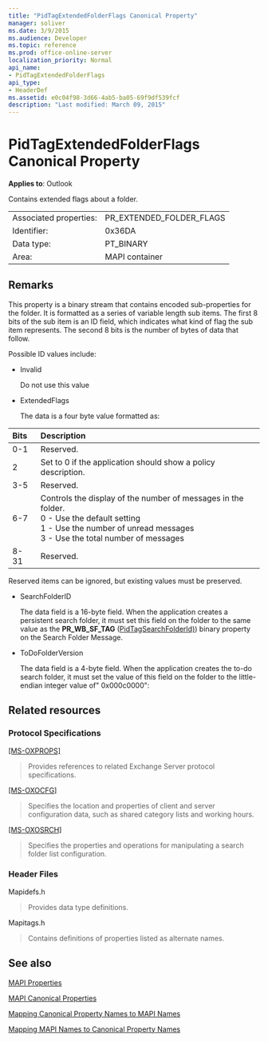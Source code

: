 ```yaml
---
title: "PidTagExtendedFolderFlags Canonical Property"
manager: soliver
ms.date: 3/9/2015
ms.audience: Developer
ms.topic: reference
ms.prod: office-online-server
localization_priority: Normal
api_name:
- PidTagExtendedFolderFlags
api_type:
- HeaderDef
ms.assetid: e0c04f98-3d66-4ab5-ba05-69f9df539fcf
description: "Last modified: March 09, 2015"
---
```


# PidTagExtendedFolderFlags Canonical Property
 
**Applies to**: Outlook 
  
Contains extended flags about a folder.
  
|||
|:-----|:-----|
|Associated properties:  <br/> |PR_EXTENDED_FOLDER_FLAGS  <br/> |
|Identifier:  <br/> |0x36DA  <br/> |
|Data type:  <br/> |PT_BINARY  <br/> |
|Area:  <br/> |MAPI container  <br/> |
   
## Remarks

This property is a binary stream that contains encoded sub-properties for the folder. It is formatted as a series of variable length sub items. The first 8 bits of the sub item is an ID field, which indicates what kind of flag the sub item represents. The second 8 bits is the number of bytes of data that follow.
  
Possible ID values include:
  
- Invalid
    
   Do not use this value
    
- ExtendedFlags
    
   The data is a four byte value formatted as:
    
|**Bits**|**Description**|
|:-----|:-----|
|0-1  <br/> |Reserved.  <br/> |
|2  <br/> |Set to 0 if the application should show a policy description.  <br/> |
|3-5  <br/> |Reserved.  <br/> |
|6-7  <br/> |Controls the display of the number of messages in the folder.  <br/> 0 - Use the default setting  <br/> 1 - Use the number of unread messages  <br/> 3 - Use the total number of messages  <br/> |
|8-31  <br/> |Reserved.  <br/> |
   
Reserved items can be ignored, but existing values must be preserved.
    
- SearchFolderID
    
   The data field is a 16-byte field. When the application creates a persistent search folder, it must set this field on the folder to the same value as the **PR_WB_SF_TAG** ([PidTagSearchFolderId)](pidtagsearchfolderid-canonical-property.md)) binary property on the Search Folder Message.
    
- ToDoFolderVersion
    
   The data field is a 4-byte field. When the application creates the to-do search folder, it must set the value of this field on the folder to the little-endian integer value of" 0x000c0000":
    
## Related resources

### Protocol Specifications

[[MS-OXPROPS]](http://msdn.microsoft.com/library/f6ab1613-aefe-447d-a49c-18217230b148%28Office.15%29.aspx)
  
> Provides references to related Exchange Server protocol specifications.
    
[[MS-OXOCFG]](http://msdn.microsoft.com/library/7d466dd5-c156-4da9-9a01-75c78e7e1a67%28Office.15%29.aspx)
  
> Specifies the location and properties of client and server configuration data, such as shared category lists and working hours.
    
[[MS-OXOSRCH]](http://msdn.microsoft.com/library/c72e49b8-78c7-4483-ad65-e46e9133673b%28Office.15%29.aspx)
  
> Specifies the properties and operations for manipulating a search folder list configuration.
    
### Header Files

Mapidefs.h
  
> Provides data type definitions.
    
Mapitags.h
  
> Contains definitions of properties listed as alternate names.
    
## See also



[MAPI Properties](mapi-properties.md)
  
[MAPI Canonical Properties](mapi-canonical-properties.md)
  
[Mapping Canonical Property Names to MAPI Names](mapping-canonical-property-names-to-mapi-names.md)
  
[Mapping MAPI Names to Canonical Property Names](mapping-mapi-names-to-canonical-property-names.md)

